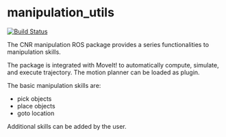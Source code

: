 # manipulation_utils #

[![Build Status](https://travis-ci.com/JRL-CARI-CNR-UNIBS/manipulation.svg?branch=master)](https://travis-ci.com/JRL-CARI-CNR-UNIBS/manipulation)


The CNR manipulation ROS package provides a series functionalities to manipulation skills.

The package is integrated with MoveIt! to automatically compute, simulate, and execute trajectory. The motion planner can be loaded as plugin.

The basic manipulation skills are:
- pick objects
- place objects
- goto location

Additional skills can be added by the user.
